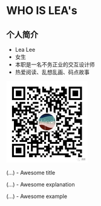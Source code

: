 # WHO IS LEA's

## 个人简介

<!--panels:start--> 

<!--div:left-panel-->

- Lea Lee
- 女生
- 本职是一名不务正业的交互设计师
- 热爱阅读、乱想乱画、码点故事

<!--div:right-panel-->

<img src="_images/640-1673578.png" alt="订阅号" style="zoom:50%;" />

<!--panels:end-->





<!--panels:start-->
<!--div:title-panel-->

  (...) - Awesome title

<!--div:left-panel-->

  (...) - Awesome explanation

<!--div:right-panel-->


  (...) - Awesome example

<!--panels:end-->